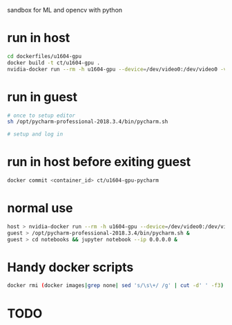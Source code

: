 sandbox for ML and opencv with python

# run in host 
```bash
cd dockerfiles/u1604-gpu
docker build -t ct/u1604-gpu .
nvidia-docker run --rm -h u1604-gpu --device=/dev/video0:/dev/video0 -v /tmp/.X11-unix:/tmp/.X11-unix -e DISPLAY=$DISPLAY -p 5000:5000 -p 8888:8888 -v ~/github/try-python/dockerfiles/notebooks:/home/developer/notebooks -it ct/u1604-gpu /bin/zsh
```

# run in guest
```bash
# once to setup editor
sh /opt/pycharm-professional-2018.3.4/bin/pycharm.sh

# setup and log in
```

# run in host before exiting guest
```bash
docker commit <container_id> ct/u1604-gpu-pycharm
```

# normal use
```bash
host > nvidia-docker run --rm -h u1604-gpu --device=/dev/video0:/dev/video0 -v /tmp/.X11-unix:/tmp/.X11-unix -e DISPLAY=$DISPLAY -p 5000:5000 -p 8888:8888 -v ~/github/try-python/dockerfiles/notebooks:/home/developer/notebooks -it ct/u1604-gpu-pycharm /bin/zsh
guest > /opt/pycharm-professional-2018.3.4/bin/pycharm.sh &
guest > cd notebooks && jupyter notebook --ip 0.0.0.0 &
```


# Handy docker scripts
```bash
docker rmi (docker images|grep none| sed 's/\s\+/ /g' | cut -d' ' -f3)
```

# TODO